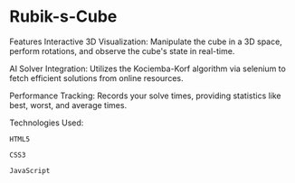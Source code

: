 # Rubik-s-Cube
Features
   Interactive 3D Visualization: Manipulate the cube in a 3D space, perform rotations, and observe the cube's state in real-time.​
   
   AI Solver Integration: Utilizes the Kociemba-Korf algorithm via selenium to fetch efficient solutions from online resources.​    
   
   Performance Tracking: Records your solve times, providing statistics like best, worst, and average times.

Technologies Used:

    HTML5​
    
    CSS3​
    
    JavaScript​
